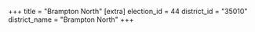 +++
title = "Brampton North"
[extra]
election_id = 44
district_id = "35010"
district_name = "Brampton North"
+++
